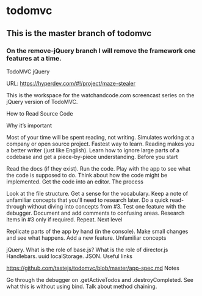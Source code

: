 # todomvc

## This is the master branch of todomvc
### On the remove-jQuery branch I will remove the framework one features at a time.

TodoMVC jQuery

URL: https://hyperdev.com/#!/project/maze-stealer

This is the workspace for the watchandcode.com screencast series on the jQuery version of TodoMVC.

How to Read Source Code

Why it’s important

Most of your time will be spent reading, not writing.
Simulates working at a company or open source project.
Fastest way to learn.
Reading makes you a better writer (just like English).
Learn how to ignore large parts of a codebase and get a piece-by-piece understanding.
Before you start

Read the docs (if they exist).
Run the code.
Play with the app to see what the code is supposed to do.
Think about how the code might be implemented.
Get the code into an editor.
The process

Look at the file structure.
Get a sense for the vocabulary.
Keep a note of unfamiliar concepts that you'll need to research later.
Do a quick read-through without diving into concepts from #3.
Test one feature with the debugger.
Document and add comments to confusing areas.
Research items in #3 only if required.
Repeat.
Next level

Replicate parts of the app by hand (in the console).
Make small changes and see what happens.
Add a new feature.
Unfamiliar concepts

jQuery.
What is the role of base.js?
What is the role of director.js
Handlebars.
uuid
localStorage.
JSON.
Useful links

https://github.com/tastejs/todomvc/blob/master/app-spec.md
Notes

Go through the debugger on .getActiveTodos and .destroyCompleted.
See what this is without using bind.
Talk about method chaining.

